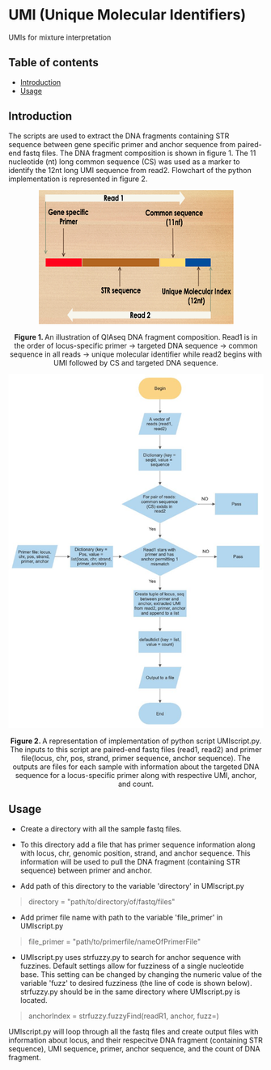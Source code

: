 <!-- PROJECT TITLE -->
# UMI (Unique Molecular Identifiers)
UMIs for mixture interpretation

<!-- TABLE OF CONTENTS -->
## Table of contents
* [Introduction](#introduction)
* [Usage](#usage)

<!-- Introduction -->
## Introduction
The scripts are used to extract the DNA fragments containing STR sequence between gene specific primer and anchor sequence from paired-end fastq files. The DNA fragment composition is shown in figure 1. The 11 nucleotide (nt) long common sequence (CS) was used as a marker to identify the 12nt long UMI sequence from read2. Flowchart of the python implementation is represented in figure 2. 

<p align="center">
<img src="images/DNAfragComp.png" alt="Image" width="385" height="265">
<p style="text-align: center;"><strong>Figure 1. </strong> An illustration of QIAseq DNA fragment composition. Read1 is in the order of locus-specific primer -> targeted DNA sequence -> common sequence in all reads -> unique molecular identifier while read2 begins with UMI followed by CS and targeted DNA sequence.
</p>


<p align="center">
<img src="images/Algo_flowchart.jpg" alt="Image">
<p style="text-align: center;"><strong>Figure 2. </strong> A representation of implementation of python script UMIscript.py. The inputs to this script are paired-end fastq files (read1, read2) and primer file(locus, chr, pos, strand, primer sequence, anchor sequence). The outputs are files for each sample with information about the targeted DNA sequence for a locus-specific primer along with respective UMI, anchor, and count.
</p>
</p>

<!-- Usage -->
## Usage

* Create a directory with all the sample fastq files.
* To this directory add a file that has primer sequence information along with locus, chr, genomic position, strand, and anchor sequence. This information will be used to pull the DNA fragment (containing STR sequence) between primer and anchor.

* Add path of this directory to the variable 'directory' in UMIscript.py
> directory = "path/to/directory/of/fastq/files"

* Add primer file name with path to the variable 'file_primer' in UMIscript.py
> file_primer = "path/to/primerfile/nameOfPrimerFile"

* UMIscript.py uses strfuzzy.py to search for anchor sequence with fuzzines. Default settings allow for fuzziness of a single nucleotide base. This setting can be changed by changing the numeric value of the variable 'fuzz' to desired fuzziness (the line of code is shown below). strfuzzy.py should be in the same directory where UMIscript.py is located.
> anchorIndex = strfuzzy.fuzzyFind(readR1, anchor, fuzz=<numeric value of desired fuzziness>)

UMIscript.py will loop through all the fastq files and create output files with information about locus, and their respecitve DNA fragment (containing STR sequence), UMI sequence, primer, anchor sequence, and the count of DNA fragment.
